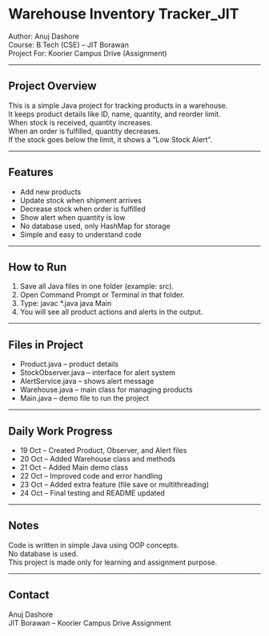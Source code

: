 # Warehouse Inventory Tracker_JIT

Author: Anuj Dashore  
Course: B.Tech (CSE) – JIT Borawan  
Project For: Koorier Campus Drive (Assignment)

---

## Project Overview
This is a simple Java project for tracking products in a warehouse.  
It keeps product details like ID, name, quantity, and reorder limit.  
When stock is received, quantity increases.  
When an order is fulfilled, quantity decreases.  
If the stock goes below the limit, it shows a “Low Stock Alert”.

---

## Features
- Add new products  
- Update stock when shipment arrives  
- Decrease stock when order is fulfilled  
- Show alert when quantity is low  
- No database used, only HashMap for storage  
- Simple and easy to understand code  

---

## How to Run
1. Save all Java files in one folder (example: src).  
2. Open Command Prompt or Terminal in that folder.  
3. Type: javac *.java java Main
4. You will see all product actions and alerts in the output.

---

## Files in Project
- Product.java – product details  
- StockObserver.java – interface for alert system  
- AlertService.java – shows alert message  
- Warehouse.java – main class for managing products  
- Main.java – demo file to run the project  

---

## Daily Work Progress
- 19 Oct – Created Product, Observer, and Alert files  
- 20 Oct – Added Warehouse class and methods  
- 21 Oct – Added Main demo class  
- 22 Oct – Improved code and error handling  
- 23 Oct – Added extra feature (file save or multithreading)  
- 24 Oct – Final testing and README updated  

---

## Notes
Code is written in simple Java using OOP concepts.  
No database is used.  
This project is made only for learning and assignment purpose.

---

## Contact
Anuj Dashore  
JIT Borawan – Koorier Campus Drive Assignment
